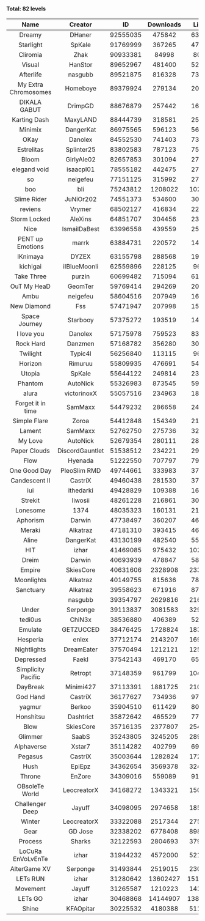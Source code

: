 #### Total: 82 levels

| Name | Creator | ID | Downloads | Likes |
|:---:|:---:|:---:|:---:|:---:|
| Dreamy | DHaner | 92555035 | 475842 | 63035
| Starlight | SpKale | 91769999 | 367265 | 47867
| Cliromia | Zhak | 90933381 | 84998 | 8039
| Visual | HanStor | 89652967 | 481400 | 52010
| Afterlife | nasgubb | 89521875 | 816328 | 73684
| My Extra Chromosomes | Homeboye | 89379924 | 279134 | 20317
| DIKALA GABUT | DrimpGD | 88676879 | 257442 | 16433
| Karting Dash | MaxyLAND | 88444739 | 318581 | 25465
| Minimix | DangerKat | 86975565 | 596123 | 56153
| OKay | Danolex | 84552530 | 741403 | 73160
| Estrelitas | Splinter25 | 83802583 | 787123 | 75088
| Bloom | GirlyAle02 | 82657853 | 301094 | 27229
| elegand void | isaacpl01 | 78555182 | 442475 | 27724
| so | neigefeu | 77151125 | 315992 | 27265
| boo | bli | 75243812 | 1208022 | 102366
| Slime Rider | JuNiOr202 | 74551373 | 534600 | 30044
| reviens | Vrymer | 68502127 | 416834 | 22620
| Storm Locked | AleXins | 64851707 | 304456 | 23129
| Nice | IsmailDaBest | 63996558 | 439559 | 25009
| PENT up Emotions | marrk | 63884731 | 220572 | 14388
| IKnimaya | DYZEX | 63155798 | 288568 | 19653
| kichigai | iIBlueMoonIi | 62559896 | 228125 | 9636
| Take Three | purzin | 60699482 | 715094 | 61768
| OuT My HeaD | GeomTer | 59769414 | 294269 | 20088
| Ambu | neigefeu | 58604516 | 207949 | 16900
| New Diamond | Fss | 57471947 | 207998 | 15715
| Space Journey | Starbooy | 57375272 | 193519 | 14389
| I love you | Danolex | 57175978 | 759523 | 83615
| Rock Hard | Danzmen | 57168782 | 356280 | 30251
| Twilight | Typic4l | 56256840 | 113115 | 9649
| Horizon | Rimuruu | 55809935 | 476691 | 54225
| Utopia | SpKale | 55644122 | 249814 | 23166
| Phantom | AutoNick | 55326983 | 873545 | 59426
| alura | victorinoxX | 55057516 | 234963 | 18674
| Forget it in time | SamMaxx | 54479232 | 286658 | 24484
| Simple Flare | Zoroa | 54412848 | 154349 | 21502
| Lament | SamMaxx | 52762750 | 275736 | 32889
| My Love | AutoNick | 52679354 | 280111 | 28750
| Paper Clouds | DiscordGauntlet | 51538512 | 234221 | 29848
| Flow | Hyenada | 51222550 | 707797 | 79836
| One Good Day | PleoSlim RMD | 49744661 | 333983 | 37306
| Candescent II | CastriX | 49460438 | 281530 | 37011
| iui | ithedarki | 49428829 | 109388 | 16825
| Strekit | Iiwosii | 48261228 | 216861 | 30735
| Lonesome | 1374 | 48035323 | 160131 | 21449
| Aphorism | Darwin | 47738497 | 360207 | 46837
| Meraki | Alkatraz | 47181310 | 393415 | 46321
| Aline | DangerKat | 43130199 | 482540 | 55180
| HIT | izhar | 41469085 | 975432 | 102298
| Dreim | Darwin | 40693939 | 478847 | 58122
| Empire | SkiesCore | 40631606 | 2328908 | 233112
| Moonlights | Alkatraz | 40149755 | 815636 | 78626
| Sanctuary | Alkatraz | 39558623 | 671916 | 87322
|   | nasgubb | 39354797 | 2629816 | 216460
| Under | Serponge | 39113837 | 3081583 | 329414
| tedi0us | ChiN3x | 38536880 | 406389 | 52586
| Emulate | GETZUCCED | 38476425 | 1728824 | 183861
| Hesperia | enlex | 37712174 | 2143207 | 169304
| Nightlights | DreamEater | 37570494 | 1212121 | 125318
| Depressed | FaekI | 37542143 | 469170 | 65528
| Simplicity Pacific | Retropt | 37148359 | 961799 | 104151
| DayBreak | Minimi427 | 37113391 | 1881725 | 210502
| God Hand | CastriX | 36177627 | 734936 | 97653
| yagmur | Berkoo | 35904510 | 611429 | 80976
| Honshitsu | Dashtrict | 35872642 | 465529 | 77350
| Blow | SkiesCore | 35716135 | 2377807 | 254388
| Glimmer | SaabS | 35243805 | 3245205 | 289290
| Alphaverse | Xstar7 | 35114282 | 402799 | 69443
| Pegasus | CastriX | 35003644 | 1282824 | 172526
| Hush | EpiEpz | 34362654 | 3569378 | 324453
| Throne | EnZore | 34309016 | 559089 | 91253
| OBsoleTe World | LeocreatorX | 34168272 | 1343321 | 150838
| Challenger Deep | Jayuff | 34098095 | 2974658 | 185285
| Winter | LeocreatorX | 33322088 | 2517344 | 275703
| Gear | GD Jose | 32338202 | 6778408 | 898998
| Process | Sharks | 32122593 | 2804693 | 379243
| LoCuRa EnVoLvEnTe | izhar | 31944232 | 4572000 | 521280
| AlterGame XV | Serponge | 31493844 | 2519015 | 230482
| LETs  RUN | izhar | 31280642 | 13602427 | 1518548
| Movement | Jayuff | 31265587 | 1210223 | 143050
| LETs GO | izhar | 30468868 | 14144907 | 1380392
| Shine | KFAOpitar | 30225532 | 4180388 | 511071
